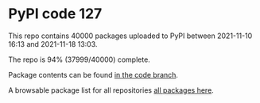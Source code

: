 # PyPI code 127

This repo contains 40000 packages uploaded to PyPI between 
2021-11-10 16:13 and 2021-11-18 13:03.

The repo is 94% (37999/40000) complete.

Package contents can be found [in the code branch](https://github.com/pypi-data/pypi-mirror-127/tree/code/packages).

A browsable package list for all repositories [all packages here](https://pypi-data.github.io/website/repositories/pypi-mirror-127).



